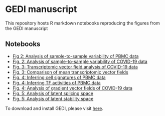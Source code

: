 # GEDI manuscript
This repository hosts R markdown notebooks reproducing the figures from the GEDI manuscript

## Notebooks

* [Fig 2: Analysis of sample-to-sample variability of PBMC data](https://htmlpreview.github.io/?https://github.com/csglab/GEDI_manuscript/blob/main/notebooks/pbmc_analysis.nb.html)
* [Fig. 2: Analysis of sample-to-sample variability of COVID-19 data](https://htmlpreview.github.io/?https://github.com/csglab/GEDI_manuscript/blob/main/notebooks/COVID19_bothCohorts.nb.html)
* [Fig. 3: Transcriptomic vector field analysis of COVID-19 data](https://htmlpreview.github.io/?https://github.com/csglab/GEDI_manuscript/blob/main/notebooks/COVID19_cohort1.nb.html)
* [Fig. 3: Comparison of mean transcriptomic vector fields](https://htmlpreview.github.io/?https://github.com/csglab/GEDI_manuscript/blob/main/notebooks/COVID19_DE.nb.html)
* [Fig. 4: Inferring cell signatures of PBMC data](https://htmlpreview.github.io/?https://github.com/csglab/GEDI_manuscript/blob/main/notebooks/pbmc_celltype_signature.nb.html)
* [Fig. 4: Inferring TF activities of PBMC data](https://htmlpreview.github.io/?https://github.com/csglab/GEDI_manuscript/blob/main/notebooks/pbmc_tf_activity.nb.html)
* [Fig. 4: Analysis of gradient vector fields of COVID-19 data](https://htmlpreview.github.io/?https://github.com/csglab/GEDI_manuscript/blob/main/notebooks/COVID19_cohort1_tf_gradient.nb.html)
* [Fig. 5: Analysis of latent splicing space](https://htmlpreview.github.io/?https://github.com/csglab/GEDI_manuscript/blob/main/notebooks/tasic_analysis.nb.html)
* [Fig. 5: Analysis of latent stability space](https://htmlpreview.github.io/?https://github.com/csglab/GEDI_manuscript/blob/main/notebooks/LaManno_analysis.nb.html)

To download and install GEDI, please visit [here](https://github.com/csglab/GEDI/). 

